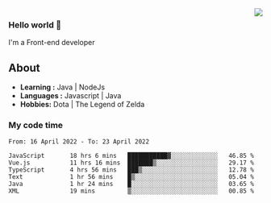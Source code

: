 <img align='right' src="https://github-readme-stats.vercel.app/api?username=jumodada&show_icons=true&theme=vue">

### Hello world 👋

I'm a Front-end developer 
    
## About
-  **Learning :** Java | NodeJs
-  **Languages :** Javascript | Java
-  **Hobbies:** Dota | The Legend of Zelda

### My code time

<!--START_SECTION:waka-->

```text
From: 16 April 2022 - To: 23 April 2022

JavaScript       18 hrs 6 mins   ███████████▓░░░░░░░░░░░░░   46.85 %
Vue.js           11 hrs 16 mins  ███████▒░░░░░░░░░░░░░░░░░   29.17 %
TypeScript       4 hrs 56 mins   ███▒░░░░░░░░░░░░░░░░░░░░░   12.78 %
Text             1 hr 56 mins    █▒░░░░░░░░░░░░░░░░░░░░░░░   05.04 %
Java             1 hr 24 mins    █░░░░░░░░░░░░░░░░░░░░░░░░   03.65 %
XML              19 mins         ▒░░░░░░░░░░░░░░░░░░░░░░░░   00.85 %
```

<!--END_SECTION:waka-->
